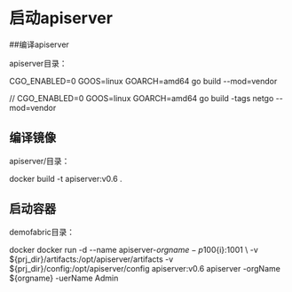 
# 启动apiserver


##编译apiserver

apiserver目录：

CGO_ENABLED=0 GOOS=linux GOARCH=amd64 go build --mod=vendor

// CGO_ENABLED=0 GOOS=linux GOARCH=amd64 go build -tags netgo --mod=vendor


## 编译镜像

apiserver/目录：

docker build -t apiserver:v0.6 .


## 启动容器

demofabric目录：

  docker docker run -d --name apiserver-${orgname} -p 100${i}:1001 \ 
   -v ${prj_dir}/artifacts:/opt/apiserver/artifacts -v ${prj_dir}/config:/opt/apiserver/config
   apiserver:v0.6 apiserver -orgName ${orgname} -uerName Admin







